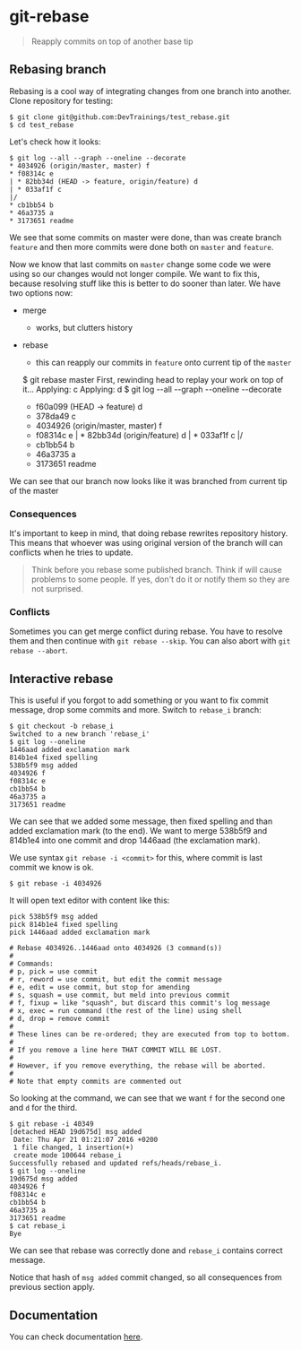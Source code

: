 git-rebase
==========

> Reapply commits on top of another base tip

Rebasing branch
---------------

Rebasing is a cool way of integrating changes from one branch into another. Clone repository for testing:

	$ git clone git@github.com:DevTrainings/test_rebase.git
	$ cd test_rebase

Let's check how it looks:

	$ git log --all --graph --oneline --decorate
	* 4034926 (origin/master, master) f
	* f08314c e
	| * 82bb34d (HEAD -> feature, origin/feature) d
	| * 033af1f c
	|/  
	* cb1bb54 b
	* 46a3735 a
	* 3173651 readme

We see that some commits on master were done, than was create branch `feature` and then more commits were done both on `master` and `feature`.

Now we know that last commits on `master` change some code we were using so our changes would not longer compile. We want to fix this, because resolving stuff like this is better to do sooner than later. We have two options now:

* merge
	* works, but clutters history
* rebase
	* this can reapply our commits in `feature` onto current tip of the `master`

	$ git rebase master
	First, rewinding head to replay your work on top of it...
	Applying: c
	Applying: d
	$ git log --all --graph --oneline --decorate
	* f60a099 (HEAD -> feature) d
	* 378da49 c
	* 4034926 (origin/master, master) f
	* f08314c e
	| * 82bb34d (origin/feature) d
	| * 033af1f c
	|/  
	* cb1bb54 b
	* 46a3735 a
	* 3173651 readme

We can see that our branch now looks like it was branched from current tip of the master

### Consequences

It's important to keep in mind, that doing rebase rewrites repository history. This means that whoever was using original version of the branch will can conflicts when he tries to update.

> Think before you rebase some published branch. Think if will cause problems to some people. If yes, don't do it or notify them so they are not surprised.

### Conflicts

Sometimes you can get merge conflict during rebase. You have to resolve them and then continue with `git rebase --skip`. You can also abort with `git rebase --abort`.

Interactive rebase
-----------------

This is useful if you forgot to add something or you want to fix commit message, drop some commits and more. Switch to `rebase_i` branch:

	$ git checkout -b rebase_i
	Switched to a new branch 'rebase_i'
	$ git log --oneline
	1446aad added exclamation mark
	814b1e4 fixed spelling
	538b5f9 msg added
	4034926 f
	f08314c e
	cb1bb54 b
	46a3735 a
	3173651 readme

We can see that we added some message, then fixed spelling and than added exclamation mark (to the end). We want to merge 538b5f9 and 814b1e4 into one commit and drop 1446aad (the exclamation mark).

We use syntax `git rebase -i <commit>` for this, where commit is last commit we know is ok.

	$ git rebase -i 4034926

It will open text editor with content like this:

	pick 538b5f9 msg added
	pick 814b1e4 fixed spelling
	pick 1446aad added exclamation mark

	# Rebase 4034926..1446aad onto 4034926 (3 command(s))
	#
	# Commands:
	# p, pick = use commit
	# r, reword = use commit, but edit the commit message
	# e, edit = use commit, but stop for amending
	# s, squash = use commit, but meld into previous commit
	# f, fixup = like "squash", but discard this commit's log message
	# x, exec = run command (the rest of the line) using shell
	# d, drop = remove commit
	#
	# These lines can be re-ordered; they are executed from top to bottom.
	#
	# If you remove a line here THAT COMMIT WILL BE LOST.
	#
	# However, if you remove everything, the rebase will be aborted.
	#
	# Note that empty commits are commented out

So looking at the command, we can see that we want `f` for the second one and `d` for the third.

	$ git rebase -i 40349
	[detached HEAD 19d675d] msg added
	 Date: Thu Apr 21 01:21:07 2016 +0200
	 1 file changed, 1 insertion(+)
	 create mode 100644 rebase_i
	Successfully rebased and updated refs/heads/rebase_i.
	$ git log --oneline
	19d675d msg added
	4034926 f
	f08314c e
	cb1bb54 b
	46a3735 a
	3173651 readme
	$ cat rebase_i 
	Bye

We can see that rebase was correctly done and `rebase_i` contains correct message.

Notice that hash of `msg added` commit changed, so all consequences from previous section apply.

Documentation
-------------

You can check documentation [here](https://git-scm.com/docs/git-rebase).
